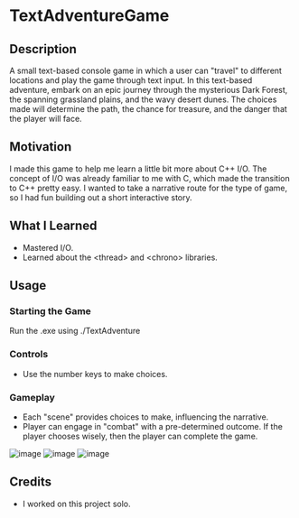 # TextAdventureGame

## Description
A small text-based console game in which a user can "travel" to different locations and play the game through text input. In this text-based adventure, embark on an epic journey through the mysterious Dark Forest, the spanning grassland plains, and the wavy desert dunes. The choices made will determine the path, the chance for treasure, and the danger that the player will face.

## Motivation
I made this game to help me learn a little bit more about C++ I/O. The concept of I/O was already familiar to me with C, which made the transition to C++ pretty easy. I wanted to take a narrative route for the type of game, so I had fun building out a short interactive story.

## What I Learned
- Mastered I/O.
- Learned about the \<thread\> and \<chrono\> libraries.

## Usage
### Starting the Game
Run the .exe using ./TextAdventure
### Controls
- Use the number keys to make choices.
### Gameplay
- Each "scene" provides choices to make, influencing the narrative.
- Player can engage in "combat" with a pre-determined outcome.
If the player chooses wisely, then the player can complete the game.

![image](https://github.com/user-attachments/assets/3dd771b0-c991-41fc-a884-8e2248ab3f06)
![image](https://github.com/user-attachments/assets/62979753-c70a-4d24-9496-40b0d56d9cec)
![image](https://github.com/user-attachments/assets/05f07182-1dda-41bd-8c25-5d1066a4dc48)

## Credits
- I worked on this project solo.
